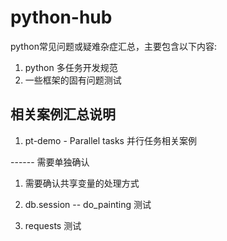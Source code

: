 # python-hub
python常见问题或疑难杂症汇总，主要包含以下内容:    
1. python 多任务开发规范  
1. 一些框架的固有问题测试  

## 相关案例汇总说明
1. pt-demo - Parallel tasks 并行任务相关案例  

------ 需要单独确认
1. 需要确认共享变量的处理方式  

1. db.session -- do_painting 测试  
1. requests 测试
